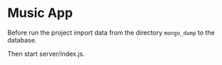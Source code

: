 Music App
===================

Before run the project import data from the directory `mongo_dump` to the database.

Then start server/index.js.